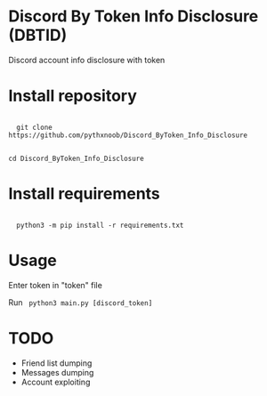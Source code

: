 # Discord By Token Info Disclosure (DBTID)
Discord account info disclosure with token


# Install repository

<code>
  git clone https://github.com/pythxnoob/Discord_ByToken_Info_Disclosure
  
  cd Discord_ByToken_Info_Disclosure
</code>

# Install requirements

<code>
  python3 -m pip install -r requirements.txt
</code>

# Usage
Enter token in "token" file

Run
<code>
  python3 main.py [discord_token]
</code>



# TODO
* Friend list dumping
* Messages dumping
* Account exploiting

